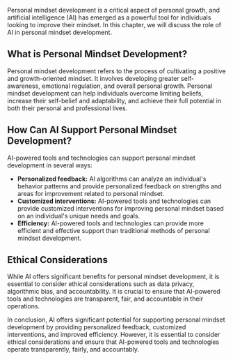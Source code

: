 
Personal mindset development is a critical aspect of personal growth, and artificial intelligence (AI) has emerged as a powerful tool for individuals looking to improve their mindset. In this chapter, we will discuss the role of AI in personal mindset development.

What is Personal Mindset Development?
-------------------------------------

Personal mindset development refers to the process of cultivating a positive and growth-oriented mindset. It involves developing greater self-awareness, emotional regulation, and overall personal growth. Personal mindset development can help individuals overcome limiting beliefs, increase their self-belief and adaptability, and achieve their full potential in both their personal and professional lives.

How Can AI Support Personal Mindset Development?
------------------------------------------------

AI-powered tools and technologies can support personal mindset development in several ways:

* **Personalized feedback:** AI algorithms can analyze an individual's behavior patterns and provide personalized feedback on strengths and areas for improvement related to personal mindset.
* **Customized interventions:** AI-powered tools and technologies can provide customized interventions for improving personal mindset based on an individual's unique needs and goals.
* **Efficiency:** AI-powered tools and technologies can provide more efficient and effective support than traditional methods of personal mindset development.

Ethical Considerations
----------------------

While AI offers significant benefits for personal mindset development, it is essential to consider ethical considerations such as data privacy, algorithmic bias, and accountability. It is crucial to ensure that AI-powered tools and technologies are transparent, fair, and accountable in their operations.

In conclusion, AI offers significant potential for supporting personal mindset development by providing personalized feedback, customized interventions, and improved efficiency. However, it is essential to consider ethical considerations and ensure that AI-powered tools and technologies operate transparently, fairly, and accountably.
